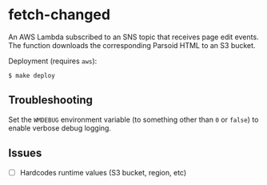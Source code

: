 fetch-changed
=============

An AWS Lambda subscribed to an SNS topic that receives page edit events.  The function downloads the
corresponding Parsoid HTML to an S3 bucket.

Deployment (requires `aws`):

```
$ make deploy
```


Troubleshooting
---------------

Set the `WMDEBUG` environment variable (to something other than `0` or `false`) to enable
verbose debug logging.


Issues
------

- [ ] Hardcodes runtime values (S3 bucket, region, etc)

